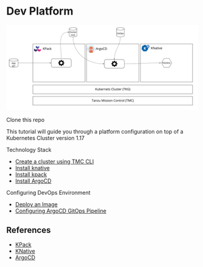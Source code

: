 # Dev Platform

![petclinic](https://github.com/dambor/devplatform/blob/master/png/architecture.jpg)

Clone this repo

This tutorial will guide you through a platform configuration on top of a Kubernetes Cluster version 1.17

Technology Stack

* [Create a cluster using TMC CLI](https://github.com/dambor/devplatform/blob/master/tmc-tutorial.md)
* [Install knative](https://github.com/dambor/devplatform/blob/master/knative-tutorial.md)
* [Install kpack](https://github.com/dambor/devplatform/blob/master/kpack-tutorial.md)
* [Install ArgoCD](https://github.com/dambor/devplatform/blob/master/argocd-tutorial.md)

Configuring DevOps Environment

* [Deploy an Image](https://github.com/dambor/devplatform/blob/master/deploy-image.md)
* [Configuring ArgoCD GitOps Pipeline]()

## References

* [KPack](https://github.com/pivotal/kpack)
* [KNative](https://knative.dev/docs/)
* [ArgoCD](https://github.com/argoproj/argo-cd)
